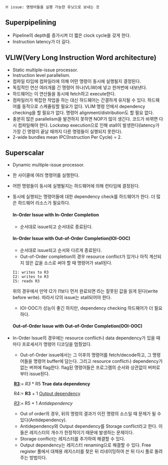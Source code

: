 ```
※ issue: 명령어들을 실행 가능한 유닛으로 보내는 것
```



## Superpipelining

- Pipeline의 depth를 증가시켜 더 짧은 clock cycle을 갖게 한다. 
- Instruction latency가 더 길다. 



## VLIW(Very Long Instruction Word architecture)

- Static multiple-issue processor.
- Instruction level parallelism.
- 컴파일 타임에 컴파일러에 의해 어떤 명령이 동시에 실행될지 결정된다. 
- 독립적인 연산 여러개를 긴 명령어 하나(VLIW)에 넣고 한꺼번에 내보낸다. 
- 하드웨어는 이 연산들을 동시에 fetch하고 execute한다. 
- 컴파일러가 복잡한 작업을 하는 대신 하드웨어는 간결하게 유지될 수 있다. 하드웨어를 동적으로 스케쥴링할 필요가 없다. VLIM 명령 안에서 dependency checking을 할 필요가 없다. 명령어 alignment/distribution도 할 필요 없다. 
- 충분히 많은 parallelism을 발견하지 못하면 NOP가 많이 생긴다. 코드가 바뀌면 다시 컴파일해야 한다. Lockstep execution으로 인해 stall이 발생한다(latency가 가장 긴 명령이 끝날 때까지 다른 명령들이 실행되지 못한다).
- 2-wide bundles mean IPC(Instruction Per Cycle) = 2.



## Superscalar

- Dynamic multiple-issue processor.

- 한 사이클에 여러 명령어를 실행한다. 

- 어떤 명령들이 동시에 실행될지는 하드웨어에 의해 런타임에 결정된다. 

- 동시에 실행되는 명령어들에 대한 dependency check를 하드웨어가 한다. 더 많은 하드웨어 리소스가 필요하다. 

  #### In-Order Issue with In-Order Completion

  - 순서대로 issue되고 순서대로 종료된다. 

  

  #### In-Order Issue with Out-of-Order Completion(IOI-OOC)

  - 순서대로 issue되고 순서와 다르게 종료된다. 
  - Out-of-Order completion의 경우 resource conflict가 있거나 아직 계산되지 않은 값을 소스로 써야 할 때 명령어가 stall된다.

  ```
  I1: writes to R3
  I2: writes to R3
  I5: reads R3
  ```

  위의 경우에서 만약 I2가 I1보다 먼저 완료되면 I5는 잘못된 값을 읽게 된다(write before write). 따라서 I2의 issue는 stall되어야 한다. 

  - IOI-OOC가 성능이 좋긴 하지만, dependency checking 하드웨어가 더 필요하다. 

  

  #### Out-of-Order Issue with Out-of-Order Completion(OOI-OOC)
  
- In-Order Issue의 경우에는 resource conflict나 data dependency가 있을 때마다 프로세서가 명령어 디코딩을 멈췄었다. 
  - Out-of-Order issue에서는 그 이후의 명령어를 fetch/decode하고, 그 명령어들을 명령어 buffer에 담는다. 그리고 resource conflict나 dependency가 없는 버퍼에 flag한다. flag된 명령어들은 프로그램의 순서와 상관없이 버퍼로부터 issue된다. 

  

  ​	<u>**R3**</u>:= *R3* * R5									  			**True data dependency**

  ​	R4:= **R3** + 1													<u>Output dependency</u>

  ​	*<u>R3</u>*:= R5 + 1													*Antidependency*

  
  
  - Out of order의 경우, 뒤의 명령의 결과가 이전 명령의 소스일 때 문제가 될 수 있다(Antidependency).
  - Antidependency와 Output dependency를 Storage conflict라고 한다. 이들은 레지스터의 개수가 한정적이기 때문에 발생하는 문제이다. 
  - Storage conflict는 레지스터를 추가하여 해결할 수 있다. 
  -  Output dependency는 레지스터 renaming으로 해결할 수 있다. Free register 풀에서 대체용 레지스터를 찾은 뒤 리네이밍하여 쓴 뒤 다시 풀로 돌려주는 방법이다. 